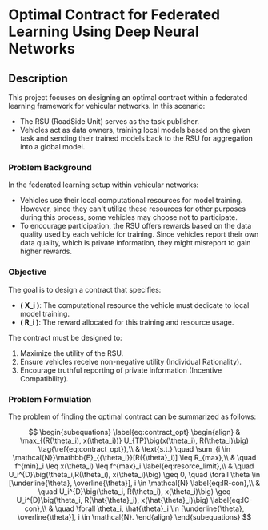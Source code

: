 # Optimal Contract for Federated Learning Using Deep Neural Networks

## Description

This project focuses on designing an optimal contract within a federated learning framework for vehicular networks. In this scenario:

- The RSU (RoadSide Unit) serves as the task publisher.
- Vehicles act as data owners, training local models based on the given task and sending their trained models back to the RSU for aggregation into a global model.

### Problem Background

In the federated learning setup within vehicular networks:

- Vehicles use their local computational resources for model training. However, since they can't utilize these resources for other purposes during this process, some vehicles may choose not to participate.
- To encourage participation, the RSU offers rewards based on the data quality used by each vehicle for training. Since vehicles report their own data quality, which is private information, they might misreport to gain higher rewards.

### Objective

The goal is to design a contract that specifies:

- **\( X_i \)**: The computational resource the vehicle must dedicate to local model training.
- **\( R_i \)**: The reward allocated for this training and resource usage.

The contract must be designed to:

1. Maximize the utility of the RSU.
2. Ensure vehicles receive non-negative utility (Individual Rationality).
3. Encourage truthful reporting of private information (Incentive Compatibility).

### Problem Formulation
The problem of finding the optimal contract can be summarized as follows:

$$
\begin{subequations} 
\label{eq:contract_opt} 
\begin{align} 
& \max_{(R(\theta_i), x(\theta_i))} U_{TP}\big(x(\theta_i), R(\theta_i)\big) \tag{\ref{eq:contract_opt}},\\
& \text{s.t.} \quad \sum_{i \in \mathcal{N}}\mathbb{E}_{{\theta_i}}[R({\theta}_i)] \leq R_{max},\\
& \quad f^{min}_i \leq x(\theta_i) \leq f^{max}_i \label{eq:resorce_limit},\\
& \quad U_i^{D}\big(\theta_i,R(\theta_i), x(\theta_i)\big) \geq 0, \quad \forall \theta \in [\underline{\theta}, \overline{\theta}], i \in \mathcal{N} \label{eq:IR-con},\\  
& \quad U_i^{D}\big(\theta_i, R(\theta_i), x(\theta_i)\big) \geq U_i^{D}\big(\theta_i, R(\hat{\theta}_i), x(\hat{\theta}_i)\big) \label{eq:IC-con},\\
& \quad \forall \theta_i, \hat{\theta}_i \in [\underline{\theta}, \overline{\theta}], i \in \mathcal{N}.
\end{align}
\end{subequations}
$$

